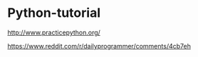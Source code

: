 # Python-tutorial

http://www.practicepython.org/

https://www.reddit.com/r/dailyprogrammer/comments/4cb7eh
